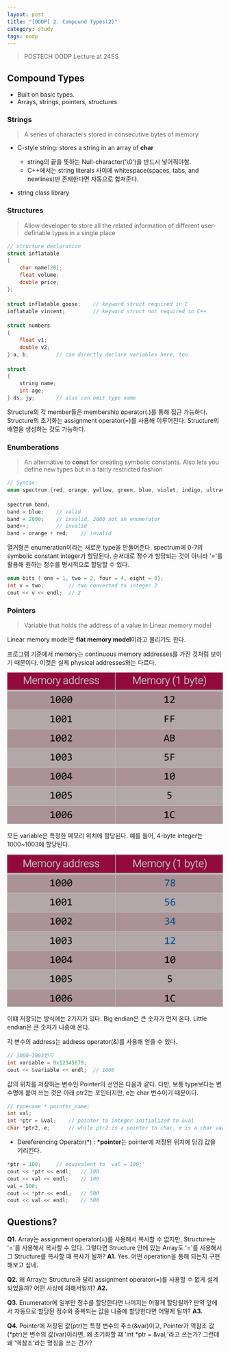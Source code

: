 ```yaml
---
layout: post
title: "[OODP] 2. Compound Types(2)"
category: study
tags: oodp
---
```


> POSTECH OODP Lecture at 24SS

## Compound Types
- Built on basic types.
- Arrays, strings, pointers, structures
<!--more-->

### Strings
> A series of characters stored in consecutive bytes of memory

- C-style string: stores a string in an array of **char**
    - string의 끝을 뜻하는 Null-character('\0')을 반드시 넣어줘야함.
    - C++에서는 string literals 사이에 whitespace(spaces, tabs, and newlines)만 존재한다면 자동으로 합쳐준다.

- string class library

### Structures
> Allow developer to store all the related information of different user-definable types in a single place

```c++
// structure declaration
struct inflatable
{
    char name[20];
    float volume;
    double price;
};

struct inflatable goose;    // keyword struct required in C
inflatable vincent;         // keyword struct not required in C++

struct numbers
{
    float v1;
    double v2;
} a, b;         // can directly declare variables here, too

struct
{
    string name;
    int age;
} ds, jy;       // also can omit type name
```

Structure의 각 member들은 membership operator(.)를 통해 접근 가능하다.
Structure의 초기화는 assignment operator(=)를 사용해 이루어진다.
Structure의 배열을 생성하는 것도 가능하다.  

### Enumberations
> An alternative to **const** for creating symbolic constants. Also lets you define new types but in a fairly restricted fashion

```C++
// Syntax:
enum spectrum {red, orange, yellow, green, blue, violet, indigo, ultraviolet};

spectrum band;
band = blue;    // valid
band = 2000;    // invalid, 2000 not an enumerator
band++;         // invalid
band = orange + red;    // invalid
```

열거형은 enumeration이라는 새로운 type을 만들어준다. spectrum에 0-7의 symbolic constant integer가 할당된다. 순서대로 정수가 할당되는 것이 아니라 '='를 활용해 원하는 정수를 명시적으로 할당할 수 있다.

```c++
enum bits { one = 1, two = 2, four = 4, eight = 8};
int v = two;        // two converted to integer 2
cout << v << endl;  // 2
```

### Pointers
> Variable that holds the address of a value in Linear memory model

Linear memory model은 **flat memory model**이라고 불리기도 한다.

프로그램 기준에서 memory는 continuous memory addresses를 가진 것처럼 보이기 때문이다. 이것은 실제 physical addresses와는 다르다.

![memory-appearance](/assets/img/2024-03-06/memory-appearance.png)

모든 variable은 특정한 메모리 위치에 할당된다. 예를 들어, 4-byte integer는 1000~1003에 할당된다.

![memory-variable](/assets/img/2024-03-06/memory-variable.png)

이떄 저장되는 방식에는 2가지가 있다. 
Big endian은 큰 숫자가 먼저 온다. Little endian은 큰 숫자가 나중에 온다.

각 변수의 address는 address operator(&)를 사용해 얻을 수 있다.

```c++
// 1000~1003번지
int variable = 0x12345678;
cout << &variable << endl;  // 1000
```

값의 위치를 저장하는 변수인 Pointer의 선언은 다음과 같다.
다만, 보통 type보다는 변수명에 붙여 쓰는 것은 아래 ptr2는 포인터지만, e는 char 변수이기 때문이다.

```c++
// typename * pointer_name;
int val;
int *ptr = &val;    // pointer to integer initialized to &val
char *ptr2, e;      // while ptr2 is a pointer to char, e is a char variable;
```


- Dereferencing Operator(*) :
**\*pointer**는 pointer에 저장된 위치에 담김 값을 기리킨다.

```c++
*ptr = 100;     // equivalent to 'val = 100;'
cout << *ptr << endl;   // 100
cout << val << endl;    // 100
val = 500;
cout << *ptr << endl;   // 500
cout << val << endl;    // 500
```

## Questions?
**Q1.** Array는 assignment operator(=)를 사용해서 복사할 수 없지만, Structure는 '='를 사용해서 복사할 수 있다. 그렇다면 Structure 안에 있는 Array도 '='를 사용해서 그 Structure를 복사할 때 복사가 될까? 
**A1.** Yes. 어떤 operation을 통해 되는지 구현해보고 싶네.

**Q2.** 왜 Array는 Structure과 달리 assignment operator(=)를 사용할 수 없게 설계되었을까? 어떤 사상에 의해서일까?
**A2.** 

**Q3.** Enumerator에 일부만 정수를 할당한다면 나머지는 어떻게 할당될까? 만약 앞에서 자동으로 할당된 정수와 중복되는 값을 나중에 할당한다면 어떻게 될까?
**A3.** 

**Q4.** Pointer에 저장된 값(ptr)는 특정 변수의 주소(&var)이고, Pointer가 역참조 값(*ptr)은 변수의 값(var)이라면, 왜 초기화할 떄 'int *ptr = &val;'라고 쓰는가? 그런데 왜 '역참조'라는 명칭을 쓰는 건가?



<!-- Links -->
